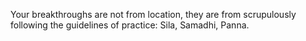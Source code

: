 Your breakthroughs are not from location, they are from scrupulously following the guidelines of practice: Sila, Samadhi, Panna. 